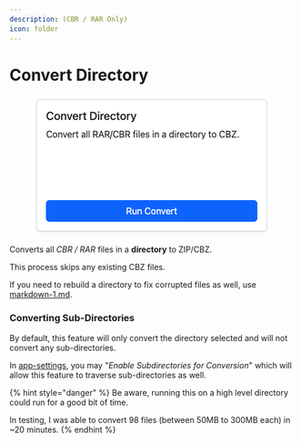 ```yaml
---
description: (CBR / RAR Only)
icon: folder
---
```


# Convert Directory

<figure><img src="../../.gitbook/assets/convert.png" alt=""><figcaption></figcaption></figure>

Converts all _CBR / RAR_ files in a **directory** to ZIP/CBZ.&#x20;

This process skips any existing CBZ files.

If you need to rebuild a directory to fix corrupted files as well, use [markdown-1.md](markdown-1.md "mention").

### Converting Sub-Directories

By default, this feature will only convert the directory selected and will not convert any sub-directories.

In [app-settings](../app-settings/ "mention"), you may "_Enable Subdirectories for Conversion_" which will allow this feature to traverse sub-directories as well.

{% hint style="danger" %}
Be aware, running this on a high level directory could run for a good bit of time.

In testing, I was able to convert 98 files (between 50MB to 300MB each) in \~20 minutes.
{% endhint %}

